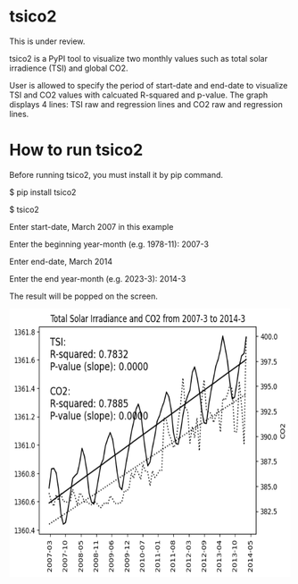 # tsico2
This is under review.

tsico2 is a PyPI tool to visualize two monthly values such as total solar irradience (TSI) and global CO2.

User is allowed to specify the period of start-date and end-date to visualize TSI and CO2 values with calcuated R-squared and p-value. The graph displays 4 lines: TSI raw and regression lines and CO2 raw and regression lines.

# How to run tsico2

Before running tsico2, you must install it by pip command.

$ pip install tsico2

$ tsico2

Enter start-date, March 2007 in this example

Enter the beginning year-month (e.g. 1978-11): 2007-3

Enter end-date, March 2014

Enter the end year-month (e.g. 2023-3): 2014-3

The result will be popped on the screen.

<img src="https://github.com/ytakefuji/tsico2/blob/main/2007-3-2014-3.png" width=640 height=480>

